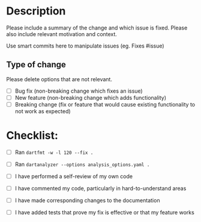 # Description

Please include a summary of the change and which issue is fixed. Please also include relevant motivation and context.

Use smart commits here to manipulate issues (eg. Fixes #issue)

## Type of change

Please delete options that are not relevant.

- [ ] Bug fix (non-breaking change which fixes an issue)
- [ ] New feature (non-breaking change which adds functionality)
- [ ] Breaking change (fix or feature that would cause existing functionality to not work as expected)

# Checklist:

- [ ] Ran `dartfmt -w -l 120 --fix .`
- [ ] Ran `dartanalyzer --options analysis_options.yaml .`
- [ ] I have performed a self-review of my own code
- [ ] I have commented my code, particularly in hard-to-understand areas
- [ ] I have made corresponding changes to the documentation
- [ ] I have added tests that prove my fix is effective or that my feature works

